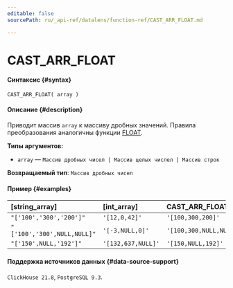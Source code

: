 ```yaml
---
editable: false
sourcePath: ru/_api-ref/datalens/function-ref/CAST_ARR_FLOAT.md

---
```


# CAST_ARR_FLOAT



#### Синтаксис {#syntax}


```
CAST_ARR_FLOAT( array )
```

#### Описание {#description}
Приводит массив `array` к массиву дробных значений. Правила преобразования аналогичны функции [FLOAT](FLOAT.md).

**Типы аргументов:**
- `array` — `Массив дробных чисел | Массив целых числел | Массив строк`


**Возвращаемый тип**: `Массив дробных чисел`

#### Пример {#examples}



| **[string_array]**          | **[int_array]**    | **CAST_ARR_FLOAT([string_array])**   | **CAST_ARR_FLOAT([int_array])**   |
|:----------------------------|:-------------------|:-------------------------------------|:----------------------------------|
| `"['100','300','200']"`     | `'[12,0,42]'`      | `'[100,300,200]'`                    | `'[12,0,42]'`                     |
| `"['100','300',NULL,NULL]"` | `'[-3,NULL,0]'`    | `'[100,300,NULL,NULL]'`              | `'[-3,NULL,0]'`                   |
| `"['150',NULL,'192']"`      | `'[132,637,NULL]'` | `'[150,NULL,192]'`                   | `'[132,637,NULL]'`                |




#### Поддержка источников данных {#data-source-support}

`ClickHouse 21.8`, `PostgreSQL 9.3`.
